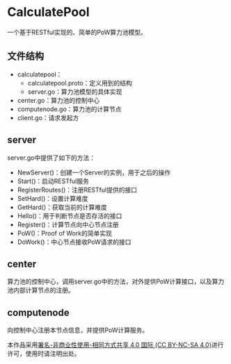 # CalculatePool

一个基于RESTful实现的、简单的PoW算力池模型。  

## 文件结构  

- calculatepool：  
  - calculatepool.proto：定义用到的结构
  - server.go：算力池模型的具体实现
- center.go：算力池的控制中心
- computenode.go：算力池的计算节点
- client.go：请求发起方  

## server  

server.go中提供了如下的方法：  

- NewServer()：创建一个Server的实例，用于之后的操作
- Start()：启动RESTful服务
- RegisterRoutes()：注册RESTful提供的接口
- SetHard()：设置计算难度
- GetHard()：获取当前的计算难度
- Hello()：用于判断节点是否存活的接口
- Register()：计算节点向中心节点注册
- PoW()：Proof of Work的简单实现
- DoWork()：中心节点接收PoW请求的接口

## center  

算力池的控制中心，调用server.go中的方法，对外提供PoW计算接口，以及算力池内部计算节点的注册。

## computenode  

向控制中心注册本节点信息，并提供PoW计算服务。


本作品采用[署名-非商业性使用-相同方式共享 4.0 国际 (CC BY-NC-SA 4.0)](https://creativecommons.org/licenses/by-nc-sa/4.0/deed.zh)进行许可，使用时请注明出处。